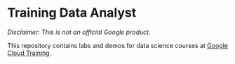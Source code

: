 # Training Data Analyst

*Disclaimer: This is not an official Google product.*

This repository contains labs and demos for data science courses at [Google Cloud Training](http://cloud.google.com/training).
